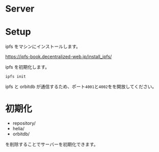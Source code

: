 # Server

# Setup

ipfs をマシンにインストールします。

https://ipfs-book.decentralized-web.jp/install_ipfs/

ipfs を初期化します。

```
ipfs init
```

ipfs と orbitdb が通信するため、ポート`4001`と`4002`をを開放してください。

# 初期化

- repository/
- helia/
- orbitdb/

を削除することでサーバーを初期化できます。
